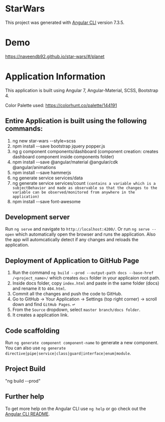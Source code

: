 # StarWars

This project was generated with [Angular CLI](https://github.com/angular/angular-cli) version 7.3.5.

# Demo

  https://naveendb92.github.io/star-wars/#/planet

# Application Information

  This application is built using Angular 7, Angular-Material, SCSS, Bootstrap 4.
  
  Color Palette used: https://colorhunt.co/palette/144191
  
##  Entire Application is built using the following commands:
  1. ng new star-wars --style=scss
  2. npm install --save bootstrap jquery popper.js
  3. ng g component components/dashboard (component creation: creates dashboard component inside components folder)
  4. npm install --save @angular/material @angular/cdk @angular/animations
  5. npm install --save hammerjs
  6. ng generate service services/data
  7. ng generate service services/count
  `(contains a variable which is a subjectBehavior and made as observable so that the changes to the variable can be observed/monitored from anywhere in the application)`
  8. npm install --save font-awesome

## Development server

 Run `ng serve` and navigate to `http://localhost:4200/`. Or run `ng serve --open` which automatically open the browser and runs the application. Also the app will automcatically detect if any changes and reloads the application.
 
## Deployment of Application to GitHub Page

  1.  Run the command `ng build --prod --output-path docs --base-href /<project_name>/` which creates `docs` folder in your applicaion root path. 
  2.  Inside docs folder, copy `index.html` and paste in the same folder (docs) and rename it to `404.html`.
  3. Commit all the changes and push the code to GitHub.
  4. Go to GitHub -> Your Application -> Settings (top right corner) -> scroll down and find `GitHub Pages`. <kbd>↩</kbd>
  5. From the `Source` dropdown, select `master branch/docs folder`.
  6. It creates a application link.

## Code scaffolding

Run `ng generate component component-name` to generate a new component. You can also use `ng generate directive|pipe|service|class|guard|interface|enum|module`.

## Project Build

"ng build --prod"


## Further help

To get more help on the Angular CLI use `ng help` or go check out the [Angular CLI README](https://github.com/angular/angular-cli/blob/master/README.md).
